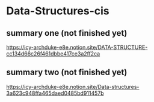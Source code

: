 # Data-Structures-cis
## summary one (not finished yet)
https://icy-archduke-e8e.notion.site/DATA-STRUCTURE-cc134d66c26f461dbbe417ce3a2ff2ca

## summary two (not finished yet) 
https://icy-archduke-e8e.notion.site/Data-structures-3a623c948ffa465daed0485bd911457b
